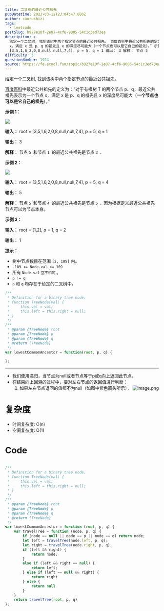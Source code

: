 ```yaml
---
title: 二叉树的最近公共祖先
pubDatetime: 2023-03-12T23:04:47.000Z
author: caorushizi
tags:
  - leetcode
postSlug: b927e10f-2e07-4cf6-9005-54c1c3ed73ea
description: >-
  给定一个二叉树, 找到该树中两个指定节点的最近公共祖先。 百度百科中最近公共祖先的定义为：“对于有根树 T 的两个节点 p、q，最近公共祖先表示为一个节点
  x，满足 x 是 p、q 的祖先且 x 的深度尽可能大（一个节点也可以是它自己的祖先）。” 示例 1： 输入： root =
  [3,5,1,6,2,0,8,null,null,7,4], p = 5, q = 1 输出： 3 解释： 节点 5 
difficulty: 3
questionNumber: 1924
source: https://fe.ecool.fun/topic/b927e10f-2e07-4cf6-9005-54c1c3ed73ea
---
```


给定一个二叉树, 找到该树中两个指定节点的最近公共祖先。

[百度百科](https://baike.baidu.com/item/%E6%9C%80%E8%BF%91%E5%85%AC%E5%85%B1%E7%A5%96%E5%85%88/8918834?fr=aladdin)中最近公共祖先的定义为：“对于有根树 T 的两个节点 p、q，最近公共祖先表示为一个节点 x，满足 x 是 p、q 的祖先且 x 的深度尽可能大（**一个节点也可以是它自己的祖先**）。”

**示例 1：**

![](https://static.ecool.fun/article/771e5d00-61f3-49a7-9d57-ccde4ae5358a.png) 


**输入：** root = [3,5,1,6,2,0,8,null,null,7,4], p = 5, q = 1

**输出：** 3

**解释：** 节点 `5 `和节点 `1 `的最近公共祖先是节点 `3 。`

**示例 2：**

![](https://static.ecool.fun/article/771e5d00-61f3-49a7-9d57-ccde4ae5358a.png) 


**输入：** root = [3,5,1,6,2,0,8,null,null,7,4], p = 5, q = 4

**输出：** 5

**解释：** 节点 `5 `和节点 `4 `的最近公共祖先是节点 `5 。`因为根据定义最近公共祖先节点可以为节点本身。

**示例 3：**

**输入：** root = [1,2], p = 1, q = 2

**输出：** 1

**提示：**

* 树中节点数目在范围 `[2, 105]` 内。
* `-109 <= Node.val <= 109`
* 所有 `Node.val` `互不相同` 。
* `p != q`
* `p` 和 `q` 均存在于给定的二叉树中。

```js
/**
 * Definition for a binary tree node.
 * function TreeNode(val) {
 *     this.val = val;
 *     this.left = this.right = null;
 * }
 */
/**
 * @param {TreeNode} root
 * @param {TreeNode} p
 * @param {TreeNode} q
 * @return {TreeNode}
 */
var lowestCommonAncestor = function(root, p, q) {
    
};
```

---

- 我们使用递归，当节点为null或者节点等于p或q向上返回此节点。
- 在结果向上回溯的过程中，要对左右节点的返回值进行判断：
  1. 如果左右节点返回的值都不为null（如图中紫色箭头所示）， 
![image.png](https://static.ecool.fun/article/d088d5a5-e713-4117-977d-5030c527024e.png)

# 复杂度

- 时间复杂度: O(n)
- 空间复杂度: O(1)

# Code

```JavaScript

/**
 * Definition for a binary tree node.
 * function TreeNode(val) {
 *     this.val = val;
 *     this.left = this.right = null;
 * }
 */
/**
 * @param {TreeNode} root
 * @param {TreeNode} p
 * @param {TreeNode} q
 * @return {TreeNode}
 */
var lowestCommonAncestor = function (root, p, q) {
    var travelTree = function (node, p, q) {
        if (node == null || node == p || node == q) return node;
        let left = travelTree(node.left, p, q);
        let right = travelTree(node.right, p, q);
        if (left && right) {
            return node;
        }
        else if (left && right == null) {
            return left;
        } else if (left == null && right) {
            return right
        } else {
            return null
        }
    }
    return travelTree(root, p, q)
};
```

